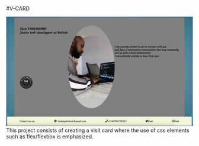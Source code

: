 #V-CARD

![visit card](images/readme.png)
This  project consists of creating a visit card where the use of css elements such as flex/flexbox is emphasized. 